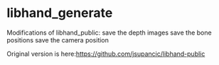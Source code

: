 # libhand_generate
Modifications of libhand_public:
save the depth images
save the bone positions
save the camera position

Original version is here:https://github.com/jsupancic/libhand-public



